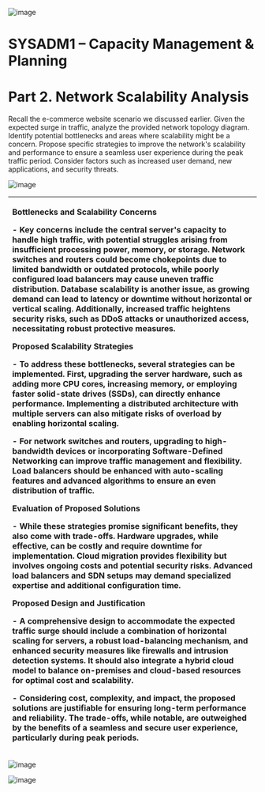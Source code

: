 ![image](https://github.com/user-attachments/assets/418881c0-2149-422f-857d-90028e5ec642)


# **SYSADM1 – Capacity Management & Planning**
# **Part 2. Network Scalability Analysis**
Recall the e-commerce website scenario we discussed earlier. Given the expected surge in traffic, analyze the provided network topology diagram. Identify potential bottlenecks and areas where scalability might be a concern. Propose specific strategies to improve the network's scalability and performance to ensure a seamless user experience during the peak traffic period. Consider factors such as increased user demand, new applications, and security threats.

![image](https://github.com/user-attachments/assets/8860b3b6-7dd2-47a1-85fe-190a2bef87c9)



















|<p></p><p>**Bottlenecks and Scalability Concerns**</p><p>- Key concerns include the central server's capacity to handle high traffic, with potential struggles arising from insufficient processing power, memory, or storage. Network switches and routers could become chokepoints due to limited bandwidth or outdated protocols, while poorly configured load balancers may cause uneven traffic distribution. Database scalability is another issue, as growing demand can lead to latency or downtime without horizontal or vertical scaling. Additionally, increased traffic heightens security risks, such as DDoS attacks or unauthorized access, necessitating robust protective measures.</p><p></p><p></p><p>**Proposed Scalability Strategies**</p><p>- To address these bottlenecks, several strategies can be implemented. First, upgrading the server hardware, such as adding more CPU cores, increasing memory, or employing faster solid-state drives (SSDs), can directly enhance performance. Implementing a distributed architecture with multiple servers can also mitigate risks of overload by enabling horizontal scaling.</p><p>- For network switches and routers, upgrading to high-bandwidth devices or incorporating Software-Defined Networking can improve traffic management and flexibility. Load balancers should be enhanced with auto-scaling features and advanced algorithms to ensure an even distribution of traffic.</p><p></p><p></p><p>**Evaluation of Proposed Solutions**</p><p>- While these strategies promise significant benefits, they also come with trade-offs. Hardware upgrades, while effective, can be costly and require downtime for implementation. Cloud migration provides flexibility but involves ongoing costs and potential security risks. Advanced load balancers and SDN setups may demand specialized expertise and additional configuration time.</p><p></p><p></p><p>**Proposed Design and Justification**</p><p>- A comprehensive design to accommodate the expected traffic surge should include a combination of horizontal scaling for servers, a robust load-balancing mechanism, and enhanced security measures like firewalls and intrusion detection systems. It should also integrate a hybrid cloud model to balance on-premises and cloud-based resources for optimal cost and scalability.</p><p>- Considering cost, complexity, and impact, the proposed solutions are justifiable for ensuring long-term performance and reliability. The trade-offs, while notable, are outweighed by the benefits of a seamless and secure user experience, particularly during peak periods.</p><p></p><p></p>|
| :- |






![image](https://github.com/user-attachments/assets/6f48498d-4015-43cc-957a-98e03dd38405)




![image](https://github.com/user-attachments/assets/8c213421-0f55-42ed-8298-8f8421bd02cf)

